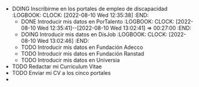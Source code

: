 - DOING Inscribirme en los portales de empleo de discapacidad
  :LOGBOOK:
  CLOCK: [2022-08-10 Wed 12:35:38]
  :END:
	- DONE Introducir mis datos en PorTalento
	  :LOGBOOK:
	  CLOCK: [2022-08-10 Wed 12:35:41]--[2022-08-10 Wed 13:02:41] =>  00:27:00
	  :END:
	- DOING Introducir mis datos en DisJob
	  :LOGBOOK:
	  CLOCK: [2022-08-10 Wed 13:02:46]
	  :END:
	- TODO Introducir mis datos en Fundación Adecco
	- TODO Introducir mis datos en Fundación Ranstad
	- TODO Introducir mis datos en Universia
- TODO Redactar mi Curriculum Vitae
- TODO Enviar mi CV a los cinco portales
-